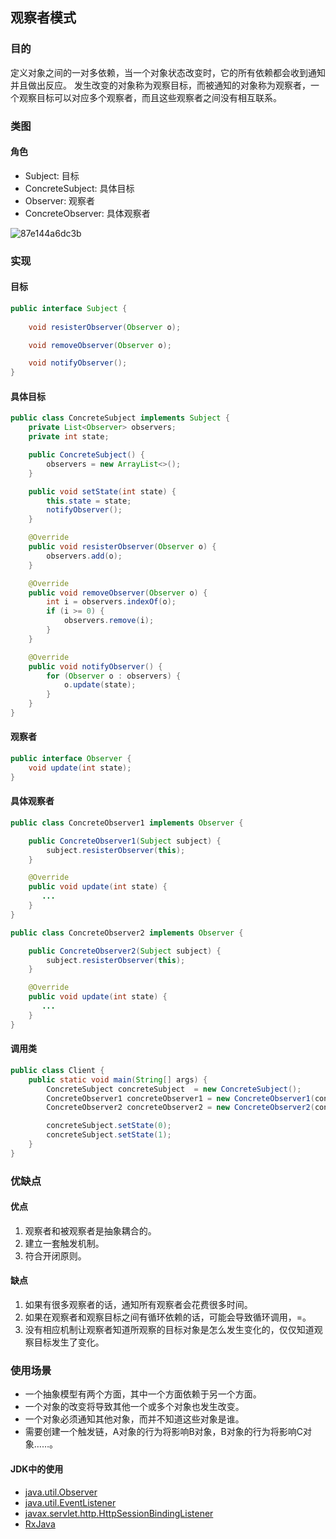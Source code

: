 ## 观察者模式

### 目的

定义对象之间的一对多依赖，当一个对象状态改变时，它的所有依赖都会收到通知并且做出反应。 发生改变的对象称为观察目标，而被通知的对象称为观察者，一个观察目标可以对应多个观察者，而且这些观察者之间没有相互联系。

### 类图

#### 角色

- Subject: 目标
- ConcreteSubject: 具体目标
- Observer: 观察者
- ConcreteObserver: 具体观察者

![87e144a6dc3b](https://cdn.jsdelivr.net/gh/ClareTung/ImageHostingService/img/87e144a6dc3b.png)

### 实现

#### 目标

```java
public interface Subject {
    
    void resisterObserver(Observer o);

    void removeObserver(Observer o);

    void notifyObserver();
}
```

#### 具体目标

```java
public class ConcreteSubject implements Subject {
    private List<Observer> observers;
    private int state;

    public ConcreteSubject() {
        observers = new ArrayList<>();
    }

    public void setState(int state) {
        this.state = state;
        notifyObserver();
    }

    @Override
    public void resisterObserver(Observer o) {
        observers.add(o);
    }

    @Override
    public void removeObserver(Observer o) {
        int i = observers.indexOf(o);
        if (i >= 0) {
            observers.remove(i);
        }
    }

    @Override
    public void notifyObserver() {
        for (Observer o : observers) {
            o.update(state);
        }
    }
}
```

#### 观察者

```java
public interface Observer {
    void update(int state);
}
```

#### 具体观察者

```java
public class ConcreteObserver1 implements Observer {

    public ConcreteObserver1(Subject subject) {
        subject.resisterObserver(this);
    }

    @Override
    public void update(int state) {
       ...
    }
}
```

```java
public class ConcreteObserver2 implements Observer {

    public ConcreteObserver2(Subject subject) {
        subject.resisterObserver(this);
    }

    @Override
    public void update(int state) {
       ...
    }
}
```

#### 调用类

```java
public class Client {
    public static void main(String[] args) {
        ConcreteSubject concreteSubject  = new ConcreteSubject();
        ConcreteObserver1 concreteObserver1 = new ConcreteObserver1(concreteSubject);
        ConcreteObserver2 concreteObserver2 = new ConcreteObserver2(concreteSubject);

        concreteSubject.setState(0);
        concreteSubject.setState(1);
    }
}
```

### 优缺点

#### 优点

1. 观察者和被观察者是抽象耦合的。
2. 建立一套触发机制。
3. 符合开闭原则。

#### 缺点

1. 如果有很多观察者的话，通知所有观察者会花费很多时间。
2. 如果在观察者和观察目标之间有循环依赖的话，可能会导致循环调用，=。
3. 没有相应机制让观察者知道所观察的目标对象是怎么发生变化的，仅仅知道观察目标发生了变化。

### 使用场景

- 一个抽象模型有两个方面，其中一个方面依赖于另一个方面。
- 一个对象的改变将导致其他一个或多个对象也发生改变。
- 一个对象必须通知其他对象，而并不知道这些对象是谁。
- 需要创建一个触发链，A对象的行为将影响B对象，B对象的行为将影响C对象……。

#### JDK中的使用

- [java.util.Observer](https://docs.oracle.com/javase/8/docs/api/java/util/Observer.html)
- [java.util.EventListener](https://docs.oracle.com/javase/8/docs/api/java/util/EventListener.html)
- [javax.servlet.http.HttpSessionBindingListener](https://docs.oracle.com/javaee/7/api/javax/servlet/http/HttpSessionBindingListener.html)
- [RxJava](https://github.com/ReactiveX/RxJava)



